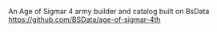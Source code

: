 An Age of Sigmar 4 army builder and catalog built on BsData
https://github.com/BSData/age-of-sigmar-4th

